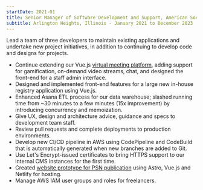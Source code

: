 ```yaml
---
startDate: 2021-01
title: Senior Manager of Software Development and Support, American Society of Plastic Surgeons
subtitle: Arlington Heights, Illinois - January 2021 to December 2023
---
```


Lead a team of three developers to maintain existing applications and undertake new project initiatives, in addition to continuing to develop code and designs for projects.

* <span class='vue mobile'>Continue extending our Vue.js [virtual meeting platform](/gallery/asps-vmp), adding support for gamification, on-demand video streams, chat, and designed the front-end for a staff admin interface.</span>
* <span class='vue mobile'>Designed and implemented front-end features for a large new in-house registry application using Vue.js.</span>
* <span class='perf'>Enhanced Asana ETL process for our data warehouse; slashed running time from ~30 minutes to a few minutes (15x improvement) by introducing concurrency and memoization.</span>
* <span class='manage mobile'>Give UX, design and architecture advice, guidance and specs to development team staff.</span>
* <span class='manage'>Review pull requests and complete deployments to production environments.</span>
* <span class='ops aws'>Develop new CI/CD pipeline in AWS using CodePipeline and CodeBuild that is automatically generated when new branches are added to Git.</span>
* <span class='ops'>Use Let's Encrypt-issued certificates to bring HTTPS support to our internal CMS instances for the first time.</span>
* <span class='vue mobile astro'>Created [website prototype for PSN publication](/gallery/psn-prototype) using Astro, Vue.js and Netlify for hosting.</span>
* <span class='manage ops aws'>Manage AWS IAM user groups and roles for freelancers.</span>
